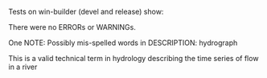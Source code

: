 Tests on win-builder (devel and release) show:

There were no ERRORs or WARNINGs. 

One NOTE:
Possibly mis-spelled words in DESCRIPTION: hydrograph 

This is a valid technical term in hydrology describing the time series of flow in a river

